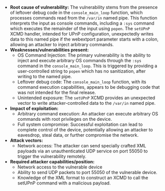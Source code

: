 - **Root cause of vulnerability:** The vulnerability stems from the presence of leftover debug code in the `console_main_loop` function, which processes commands read from the `/var/in` named pipe. This function interprets the input as console commands, including a `:sys` command which executes the remainder of the input using `popen`. The `setUPnP` XCMD handler, intended for UPnP configuration, unexpectedly writes data to this named pipe if the webextport parameter starts with a colon, allowing an attacker to inject arbitrary commands.
- **Weaknesses/vulnerabilities present:**
    - OS Command Injection: The primary vulnerability is the ability to inject and execute arbitrary OS commands through the `:sys` command in the `console_main_loop`. This is triggered by providing a user-controlled string to `popen` which has no sanitization, after writing to the named pipe.
    - Leftover debug code: The `console_main_loop` function, with its command execution capabilities, appears to be debugging code that was not intended for the final release.
    - Unintended exposure: The `setUPnP` XCMD provides an unexpected vector to write attacker-controlled data to the `/var/in` named pipe.
- **Impact of exploitation:**
    - Arbitrary command execution: An attacker can execute arbitrary OS commands with root privileges on the device.
    - Full system compromise: Successful exploitation can lead to complete control of the device, potentially allowing an attacker to eavesdrop, steal data, or further compromise the network.
- **Attack vectors:**
    - Network access: The attacker can send specially crafted XML payloads via an unauthenticated UDP service on port 55050 to trigger the vulnerability remotely.
- **Required attacker capabilities/position:**
    - Network access to the vulnerable device
    - Ability to send UDP packets to port 55050 of the vulnerable device.
    - Knowledge of the XML format to construct an XCMD to call the setUPnP command with a malicious payload.
